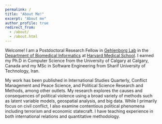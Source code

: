 ```yaml
---
permalink: /
title: "About Me!"
excerpt: "About me"
author_profile: true
redirect_from: 
  - /about/
  - /about.html
---
```


Welcome! I am a Postdoctoral Research Fellow in [Gehlenborg Lab](http://gehlenborglab.org/) in the [Department of Biomedical Informatics](http://dbmi.hms.harvard.edu/) at [Harvard Medical School](http://hms.harvard.edu/). I earned my Ph.D in Computer Science from the University of Calgary at Calgary, Canada and my MSc in Software Engineering from Sharif University of Technology, Iran.

My work has been published in International Studies Quarterly, Conflict Management and Peace Science, and Political Science Research and Methods, among other outlets. My research explores the causes and consequences of political violence using a broad variety of methods such as latent variable models, geospatial analysis, and big data. While I primarily focus on civil conflict, I also examine contentious political phenomena including terrorism and economic statecraft. I have teaching experience in both international relations and quantitative methodology.
